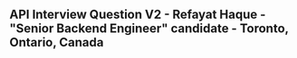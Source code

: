 ## API Interview Question V2 - Refayat Haque - "Senior Backend Engineer" candidate - Toronto, Ontario, Canada
